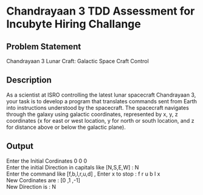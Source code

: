 # Chandrayaan 3 TDD Assessment for Incubyte Hiring Challange
## Problem Statement
Chandrayaan 3 Lunar Craft: Galactic Space Craft Control

## Description
As a scientist at ISRO controlling the latest lunar spacecraft Chandrayaan 3, your task is to develop a program that translates commands sent from Earth into instructions understood by the spacecraft. The spacecraft navigates through the galaxy using galactic coordinates, represented by x, y, z coordinates (x for east or west location, y for north or south location, and z for distance above or below the galactic plane).

## Output
Enter the Initial Cordinates
0 0 0
\
Enter the initial Direction in capitals like [N,S,E,W] : N
\
Enter the command like [f,b,l,r,u,d] , Enter x to stop : f r u b l
x
\
New Cordinates are : [0 ,1 ,-1]
\
New Direction is : N
